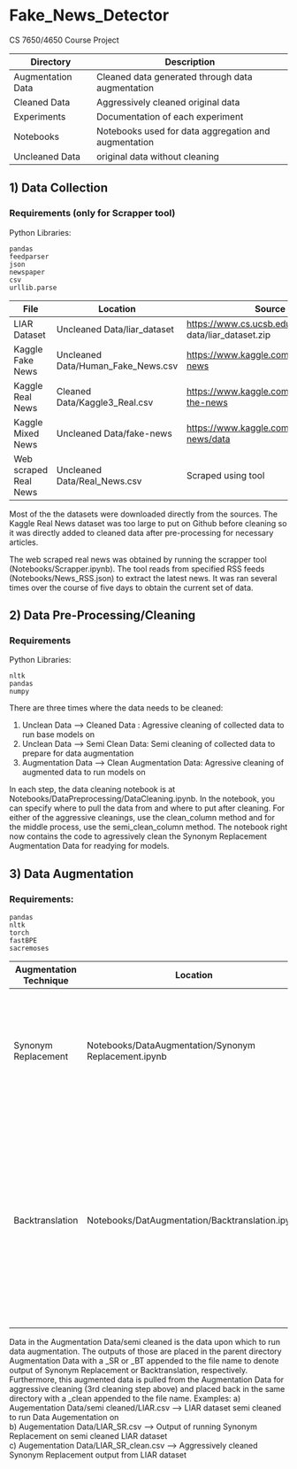 # Fake_News_Detector
CS 7650/4650 Course Project


| Directory               | Description                                                              |
|-------------------------|--------------------------------------------------------------------------|
| Augmentation Data | Cleaned data generated through data augmentation |
| Cleaned Data | Aggressively cleaned original data  |
| Experiments | Documentation of each experiment |
| Notebooks | Notebooks used for data aggregation and augmentation |
| Uncleaned Data | original data without cleaning |

## 1) Data Collection
### Requirements (only for Scrapper tool)
Python Libraries:
```
pandas
feedparser
json
newspaper
csv
urllib.parse
```

| File | Location | Source|
|--------------|--------------------------|----------------------|
| LIAR Dataset | Uncleaned Data/liar_dataset | https://www.cs.ucsb.edu/ ̃william/ data/liar_dataset.zip |
| Kaggle Fake News | Uncleaned Data/Human_Fake_News.csv | https://www.kaggle.com/mrisdal/fake-news |
| Kaggle Real News | Cleaned Data/Kaggle3_Real.csv | https://www.kaggle.com/snapcrack/all-the-news |
| Kaggle Mixed News | Uncleaned Data/fake-news | https://www.kaggle.com/c/fake-news/data |
| Web scraped Real News | Uncleaned Data/Real_News.csv | Scraped using tool|

Most of the the datasets were downloaded directly from the sources. The Kaggle Real News dataset was too large to put on Github before cleaning so it was directly added to cleaned data after pre-processing for necessary articles.

The web scraped real news was obtained by running the scrapper tool (Notebooks/Scrapper.ipynb). The tool reads from specified RSS feeds (Notebooks/News_RSS.json) to extract the latest news. It was ran several times over the course of five days to obtain the current set of data.


## 2) Data Pre-Processing/Cleaning
### Requirements
Python Libraries:
```
nltk
pandas
numpy
```

There are three times where the data needs to be cleaned:
1) Unclean Data  --> Cleaned Data :
    Agressive cleaning of collected data to run base models on
2) Unclean Data --> Semi Clean Data:
    Semi cleaning of collected data to prepare for data augmentation
3) Augmentation Data --> Clean Augmentation Data:
    Agressive cleaning of augmented data to run models on

In each step, the data cleaning notebook is at Notebooks/DataPreprocessing/DataCleaning.ipynb. In the notebook, you can specify where to pull the data from and where to put after cleaning. For either of the aggressive cleanings, use the clean_column method and for the middle process, use the semi_clean_column method. The notebook right now contains the code to agressively clean the Synonym Replacement Augmentation Data for readying for models.

## 3) Data Augmentation
### Requirements:
```
pandas
nltk
torch
fastBPE
sacremoses
```
| Augmentation Technique   | Location  | Steps |
|-------------------------|---------------------| ------------------------------------------|
|Synonym Replacement| Notebooks/DataAugmentation/Synonym Replacement.ipynb | Run the notebook and it will automatically collect the semi clean data and run Synonym Replacement. Takes about 5 minutes.|
|Backtranslation | Notebooks/DatAugmentation/Backtranslation.ipynb | Highly recommend to run on Google Colab with GPU Enabled. Copy the semi cleaned data into the "contents" and give access to your google drive account, from where you can take the backtranslation data. Takes about 26 hours with GPU.|

Data in the Augmentation Data/semi cleaned is the data upon which to run data augmentation. The outputs of those are placed in the parent directory Augmentation Data with a \_SR or \_BT appended to the file name to denote output of Synonym Replacement or Backtranslation, respectively. Furthermore, this augmented data is pulled from the Augmentation Data for aggressive cleaning (3rd cleaning step above) and placed back in the same directory with a \_clean appended to the file name.
Examples:
a) Augementation Data/semi cleaned/LIAR.csv --> LIAR dataset semi cleaned to run Data Augementation on  
b) Augementation Data/LIAR_SR.csv --> Output of running Synonym Replacement on semi cleaned LIAR dataset  
c) Augementation Data/LIAR_SR_clean.csv --> Aggressively cleaned Synonym Replacement output from LIAR dataset
